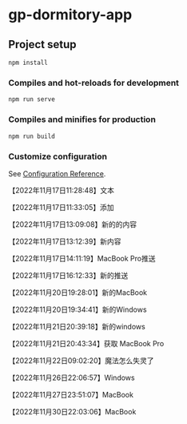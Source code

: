 # gp-dormitory-app

## Project setup
```
npm install
```

### Compiles and hot-reloads for development
```
npm run serve
```

### Compiles and minifies for production
```
npm run build
```

### Customize configuration
See [Configuration Reference](https://cli.vuejs.org/config/).



【2022年11月17日11:28:48】文本

【2022年11月17日11:33:05】添加

【2022年11月17日13:09:08】新的的内容

【2022年11月17日13:12:39】新内容

【2022年11月17日14:11:19】MacBook Pro推送

【2022年11月17日16:12:33】新的推送

【2022年11月20日19:28:01】新的MacBook

【2022年11月20日19:34:41】新的Windows

【2022年11月21日20:39:18】新的windows

【2022年11月21日20:43:34】获取 MacBook Pro

【2022年11月22日09:02:20】魔法怎么失灵了

【2022年11月26日22:06:57】Windows

【2022年11月27日23:51:07】MacBook

【2022年11月30日22:03:06】MacBook
